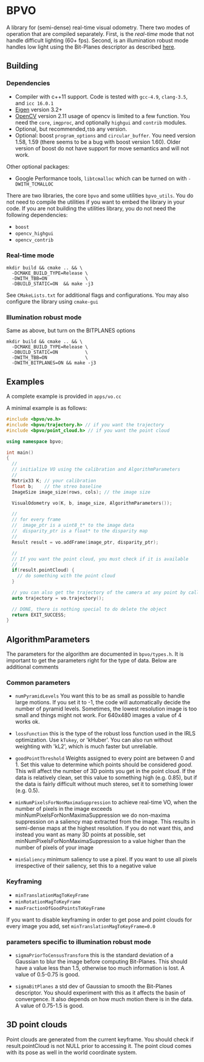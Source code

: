 # BPVO

A library for (semi-dense) real-time visual odometry. There two modes of operation that are compiled separately. First, is the _real-time_ mode that not handle difficult lighting (60+ fps). Second, is an illumination robust mode handles low light using the Bit-Planes descriptor as described [here][bp].


## Building

### Dependencies

* Compiler with c++11 support. Code is tested with `gcc-4.9`, `clang-3.5`, and `icc 16.0.1`
* [Eigen][eigen] version 3.2+
* [OpenCV][opencv] version 2.11 usage of opencv is limited to a few function. You need the `core`, `imgproc`, and optionally `highgui` and `contrib` modules.
* Optional, but recommended,`tbb` any version.
* Optional: boost `program_options` and `circular_buffer`. You need version 1.58, 1.59 (there seems to be a bug with boost version 1.60). Older version of boost do not have support for move semantics and will not work.

Other optional packages:
* Google Performance tools, `libtcmalloc` which can be turned on with `-DWITH_TCMALLOC`

There are two libraries, the core `bpvo` and some utilities `bpvo_utils`. You do not need to compile the utilities if you want to embed the library in your code. If you are not building the utilities library, you do not need the following dependencies:
* `boost`
* `opencv_highgui`
* `opencv_contrib`

### Real-time mode
```shell
mkdir build && cmake .. && \
  -DCMAKE_BUILD_TYPE=Release \
  -DWITH_TBB=ON              \
  -DBUILD_STATIC=ON  && make -j3
```

See `CMakeLists.txt` for additional flags and configurations. You may also configure the library using `cmake-gui`

### Illumination robust mode

Same as above, but turn on the BITPLANES options
```shell
mkdir build && cmake .. && \
  -DCMAKE_BUILD_TYPE=Release \
  -DBUILD_STATIC=ON          \
  -DWITH_TBB=ON              \
  -DWITH_BITPLANES=ON && make -j3
```


## Examples
A complete example is provided in `apps/vo.cc`

A minimal example is as follows:
```cpp
#include <bpvo/vo.h>
#include <bpvo/trajectory.h> // if you want the trajectory
#include <bpvo/point_cloud.h> // if you want the point cloud

using namespace bpvo;

int main()
{
  //
  // initialize VO using the calibration and AlgorithmParameters
  //
  Matrix33 K; // your calibration
  float b;    // the streo baseline
  ImageSize image_size(rows, cols); // the image size

  VisualOdometry vo(K, b, image_size, AlgorithmParameters());

  //
  // for every frame
  //  image_ptr is a uint8_t* to the image data
  //  disparity_ptr is a float* to the disparity map
  //
  Result result = vo.addFrame(image_ptr, disparity_ptr);

  //
  // If you want the point cloud, you must check if it is available
  //
  if(result.pointCloud) {
    // do something with the point cloud
  }

  // you can also get the trajectory of the camera at any point by calling
  auto trajectory = vo.trajectory();

  // DONE, there is nothing special to do delete the object
  return EXIT_SUCCESS;
}
```

## AlgorithmParameters
The parameters for the algorithm are documented in `bpvo/types.h`. It is important to get the parameters right for the type of data. Below are additional comments

### Common parameters
* `numPyramidLevels` You want this to be as small as possible to handle large motions. If you set it to -1, the code will automatically decide the number of pyramid levels. Sometimes, the lowest resolution image is too small and things might not work. For 640x480 images a value of 4 works ok.

* `lossFunction` this is the type of the robust loss function used in the IRLS optimization. Use `kTukey`, or 'kHuber'. You can also run without weighting with 'kL2', which is much faster but unreliable.

* `goodPointThreshold` Weights assigned to every point are between 0 and 1. Set this value to determine which points should be considered *good*. This will affect the number of 3D points you get in the point cloud. If the data is relatively clean, set this value to something high (e.g. 0.85), but if the data is fairly difficult without much stereo, set it to something lower (e.g. 0.5).

* `minNumPixelsForNonMaximaSuppression` to achieve real-time VO, when the number of pixels in the image exceeds minNumPixelsForNonMaximaSuppression we do non-maxima suppression on a saliency map extracted from the image. This results in semi-dense maps at the highest resolution. If you do not want this, and instead you want as many 3D points at possible, set minNumPixelsForNonMaximaSuppression to a value higher than the number of pixels of your image

* `minSaliency` minimum saliency to use a pixel. If you want to use all pixels irrespective of their saliency, set this to a negative value

### Keyframing

* `minTranslationMagToKeyFrame`
* `minRotationMagToKeyFrame`
* `maxFractionOfGoodPointsToKeyFrame`

If you want to disable keyframing in order to get pose and point clouds for every image you add, set `minTranslationMagToKeyFrame=0.0`

### parameters specific to illumination robust mode

* `sigmaPriorToCensusTransform` this is the standard deviation of a Gaussian to blur the image before computing Bit-Planes. This should have a value less than 1.5, otherwise too much information is lost. A value of 0.5-0.75 is good.

* `sigmaBitPlanes` a std dev of Gaussian to smooth the Bit-Planes descriptor. You should experiment with this as it affects the basin of convergence. It also depends on how much motion there is in the data. A value of 0.75-1.5 is good.


## 3D point clouds
Point clouds are generated from the current keyframe. You should check if result.pointCloud is not NULL prior to accessing it. The point cloud comes with its pose as well in the world coordinate system.

[bp]: http://arxiv.org/abs/1602.00307

[eigen]: http://bitbucket.org/eigen/eigen/get/3.2.8.tar.bz2

[opencv]: https://github.com/Itseez/opencv/archive/2.4.11.zip

